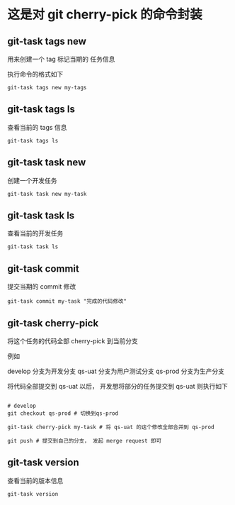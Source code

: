# 这是对 git cherry-pick 的命令封装

## git-task tags new 

用来创建一个 tag 标记当期的 任务信息

执行命令的格式如下

```
git-task tags new my-tags
```

## git-task tags ls

查看当前的 tags 信息

```
git-task tags ls
```


## git-task task new 

创建一个开发任务

```
git-task task new my-task
```

## git-task task ls 

查看当前的开发任务

```
git-task task ls 
```

## git-task commit 

提交当期的 commit 修改


```
git-task commit my-task "完成的代码修改"
```

## git-task cherry-pick 

将这个任务的代码全部 cherry-pick  到当前分支

例如 

develop 分支为开发分支 
qs-uat  分支为用户测试分支
qs-prod 分支为生产分支

将代码全部提交到 qs-uat 以后， 开发想将部分的任务提交到 qs-uat 则执行如下

```

# develop 
git checkout qs-prod # 切换到qs-prod 

git-task cherry-pick my-task # 将 qs-uat 的这个修改全部合并到 qs-prod

git push # 提交到自己的分支， 发起 merge request 即可 

```

## git-task version 

查看当前的版本信息

```
git-task version 
```